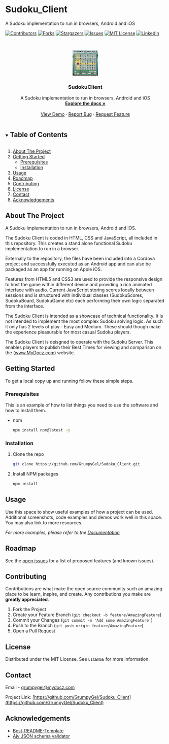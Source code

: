# Sudoku_Client
A Sudoku implementation to run in browsers, Android and iOS

<!--
*** Thanks for checking out the Best-README-Template. If you have a suggestion
*** that would make this better, please fork the repo and create a pull request
*** or simply open an issue with the tag "enhancement".
*** Thanks again! Now go create something AMAZING! :D
***
***
***
*** To avoid retyping too much info. Do a search and replace for the following:
*** github_username, repo_name, twitter_handle, email, project_title, project_description
-->



<!-- PROJECT SHIELDS -->
<!--
*** I'm using markdown "reference style" links for readability.
*** Reference links are enclosed in brackets [ ] instead of parentheses ( ).
*** See the bottom of this document for the declaration of the reference variables
*** for contributors-url, forks-url, etc. This is an optional, concise syntax you may use.
*** https://www.markdownguide.org/basic-syntax/#reference-style-links
-->
[![Contributors][contributors-shield]][contributors-url]
[![Forks][forks-shield]][forks-url]
[![Stargazers][stars-shield]][stars-url]
[![Issues][issues-shield]][issues-url]
[![MIT License][license-shield]][license-url]
[![LinkedIn][linkedin-shield]][linkedin-url]



<!-- PROJECT LOGO -->
<br />
<p align="center">
  <a href="https://github.com/GrumpyGel/Sudoku_Client">
    <img src="images/SudokuScreen_2.png" alt="Logo" width="80" height="80">
  </a>

  <h3 align="center">SudokuClient</h3>

  <p align="center">
    A Sudoku implementation to run in browsers, Android and iOS
    <br />
    <a href="https://github.com/GrumpyGel/Sudoku_Client"><strong>Explore the docs »</strong></a>
    <br />
    <br />
    <a href="https://github.com/GrumpyGel/Sudoku_Client">View Demo</a>
    ·
    <a href="https://github.com/GrumpyGel/Sudoku_Client/issues">Report Bug</a>
    ·
    <a href="https://github.com/GrumpyGel/Sudoku_Client/issues">Request Feature</a>
  </p>
</p>



<!-- TABLE OF CONTENTS -->
<details open="open">
  <summary><h2 style="display: inline-block">Table of Contents</h2></summary>
  <ol>
    <li>
      <a href="#about-the-project">About The Project</a>
    </li>
    <li>
      <a href="#getting-started">Getting Started</a>
      <ul>
        <li><a href="#prerequisites">Prerequisites</a></li>
        <li><a href="#installation">Installation</a></li>
      </ul>
    </li>
    <li><a href="#usage">Usage</a></li>
    <li><a href="#roadmap">Roadmap</a></li>
    <li><a href="#contributing">Contributing</a></li>
    <li><a href="#license">License</a></li>
    <li><a href="#contact">Contact</a></li>
    <li><a href="#acknowledgements">Acknowledgements</a></li>
  </ol>
</details>



<!-- ABOUT THE PROJECT -->
## About The Project

A Sudoku implementation to run in browsers, Android and iOS.

The Sudoku Client is coded in HTML, CSS and JavaScript, all included in this repository.  This creates a stand alone functional Sudoku implementation to run in a browser.

Externally to the repository, the files have been included into a Cordova project and successfully executed as an Android app and can also be packaged as an app for running on Apple iOS.

Features from HTML5 and CSS3 are used to provide the responsive design to host the game within different device and providing a rich animated interface with audio. Current JavaScript storing scores locally between sessions and is structured with individual classes (SudokuScores, SudokuBoard, SudokuGame etc) each performing their own logic separated from the interface.

The Sudoku Client is intended as a showcase of technical functionality.  It is not intended to implement the most complex Sudoku solving logic.  As such it only has 2 levels of play - Easy and Medium.  These should though make the experience pleasurable for most casual Sudoku players.

The Sudoku Client is deisgned to operate with the Sudoku Server.  This enables players to publish their Best Times for viewing and comparison on the (www.MyDocz.com) website.

<!-- GETTING STARTED -->
## Getting Started

To get a local copy up and running follow these simple steps.

### Prerequisites

This is an example of how to list things you need to use the software and how to install them.
* npm
  ```sh
  npm install npm@latest -g
  ```

### Installation

1. Clone the repo
   ```sh
   git clone https://github.com/GrumpyGel/Sudoku_Client.git
   ```
2. Install NPM packages
   ```sh
   npm install
   ```



<!-- USAGE EXAMPLES -->
## Usage

Use this space to show useful examples of how a project can be used. Additional screenshots, code examples and demos work well in this space. You may also link to more resources.

_For more examples, please refer to the [Documentation](https://example.com)_



<!-- ROADMAP -->
## Roadmap

See the [open issues](https://github.com/GrumpyGel/Sudoku_Client/issues) for a list of proposed features (and known issues).



<!-- CONTRIBUTING -->
## Contributing

Contributions are what make the open source community such an amazing place to be learn, inspire, and create. Any contributions you make are **greatly appreciated**.

1. Fork the Project
2. Create your Feature Branch (`git checkout -b feature/AmazingFeature`)
3. Commit your Changes (`git commit -m 'Add some AmazingFeature'`)
4. Push to the Branch (`git push origin feature/AmazingFeature`)
5. Open a Pull Request



<!-- LICENSE -->
## License

Distributed under the MIT License. See `LICENSE` for more information.



<!-- CONTACT -->
## Contact

Email - [grumpygel@mydocz.com](mailto:grumpygel@mydocz.com)

Project Link: [https://github.com/GrumpyGel/Sudoku_Client](https://github.com/GrumpyGel/Sudoku_Client)



<!-- ACKNOWLEDGEMENTS -->
## Acknowledgements

* [Best-README-Template](https://github.com/othneildrew/Best-README-Template)
* [Ajv JSON schema validator](https://ajv.js.org/)






<!-- MARKDOWN LINKS & IMAGES -->
<!-- https://www.markdownguide.org/basic-syntax/#reference-style-links -->
[contributors-shield]: https://img.shields.io/github/contributors/GrumpyGel/Sudoku_Client.svg?style=for-the-badge
[contributors-url]: https://github.com/GrumpyGel/Sudoku_Client/graphs/contributors
[forks-shield]: https://img.shields.io/github/forks/GrumpyGel/Sudoku_Client.svg?style=for-the-badge
[forks-url]: https://github.com/GrumpyGel/Sudoku_Client/network/members
[stars-shield]: https://img.shields.io/github/stars/GrumpyGel/Sudoku_Client.svg?style=for-the-badge
[stars-url]: https://github.com/GrumpyGel/Sudoku_Client/stargazers
[issues-shield]: https://img.shields.io/github/issues/GrumpyGel/Sudoku_Client.svg?style=for-the-badge
[issues-url]: https://github.com/GrumpyGel/Sudoku_Client/issues
[license-shield]: https://img.shields.io/github/license/GrumpyGel/Sudoku_Client.svg?style=for-the-badge
[license-url]: https://github.com/GrumpyGel/Sudoku_Client/blob/master/LICENSE.txt
[linkedin-shield]: https://img.shields.io/badge/-LinkedIn-black.svg?style=for-the-badge&logo=linkedin&colorB=555
[linkedin-url]: https://linkedin.com/in/gerald-moull-41b5265

